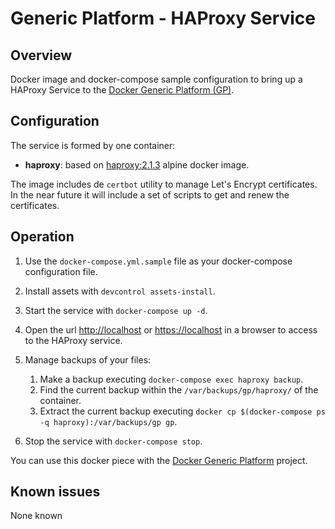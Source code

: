 # Generic Platform - HAProxy Service

## Overview

Docker image and docker-compose sample configuration to bring up a HAProxy Service to the [Docker Generic Platform (GP)](https://github.com/tpbtools/docker-generic-platform).

## Configuration

The service is formed by one container:

- **haproxy**: based on [haproxy:2.1.3](https://hub.docker.com/_/haproxy?tab=tags&page=1&name=2.1.3-alpine) alpine docker image.

The image includes de `certbot` utility to manage Let's Encrypt certificates. In the near future it will include a set of scripts to get and renew the certificates.

## Operation

1. Use the `docker-compose.yml.sample` file as your docker-compose configuration file.

2. Install assets with `devcontrol assets-install`.

3. Start the service with `docker-compose up -d`.

4. Open the url <http://localhost> or <https://localhost> in a browser to access to the HAProxy service.

5. Manage backups of your files:

   1. Make a backup executing `docker-compose exec haproxy backup`.
   2. Find the current backup within the `/var/backups/gp/haproxy/` of the container.
   3. Extract the current backup executing `docker cp $(docker-compose ps -q haproxy):/var/backups/gp gp`.

6. Stop the service with `docker-compose stop`.

You can use this docker piece with the [Docker Generic Platform](https://github.com/tpbtools/docker-generic-platform) project.

## Known issues

None known
